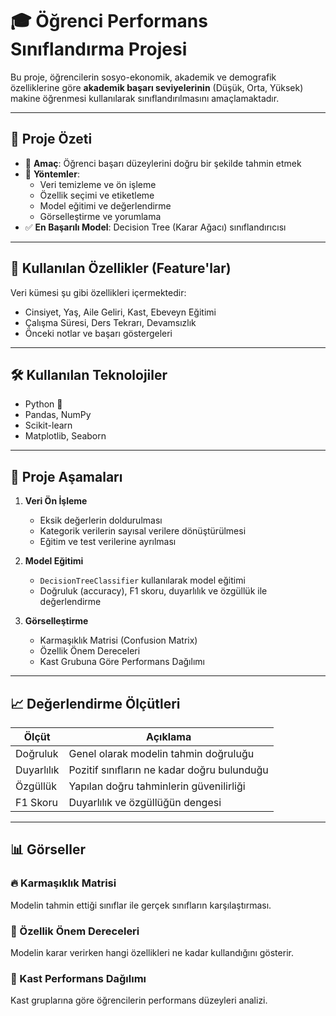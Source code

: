 # 🎓 Öğrenci Performans Sınıflandırma Projesi

Bu proje, öğrencilerin sosyo-ekonomik, akademik ve demografik özelliklerine göre **akademik başarı seviyelerinin** (Düşük, Orta, Yüksek) makine öğrenmesi kullanılarak sınıflandırılmasını amaçlamaktadır.

---

## 📌 Proje Özeti

- 🎯 **Amaç**: Öğrenci başarı düzeylerini doğru bir şekilde tahmin etmek
- 🧠 **Yöntemler**:
  - Veri temizleme ve ön işleme
  - Özellik seçimi ve etiketleme
  - Model eğitimi ve değerlendirme
  - Görselleştirme ve yorumlama
- ✅ **En Başarılı Model**: Decision Tree (Karar Ağacı) sınıflandırıcısı

---

## 🧩 Kullanılan Özellikler (Feature'lar)

Veri kümesi şu gibi özellikleri içermektedir:

- Cinsiyet, Yaş, Aile Geliri, Kast, Ebeveyn Eğitimi
- Çalışma Süresi, Ders Tekrarı, Devamsızlık
- Önceki notlar ve başarı göstergeleri

---

## 🛠️ Kullanılan Teknolojiler

- Python 🐍
- Pandas, NumPy
- Scikit-learn
- Matplotlib, Seaborn

---

## 🚀 Proje Aşamaları

1. **Veri Ön İşleme**
   - Eksik değerlerin doldurulması
   - Kategorik verilerin sayısal verilere dönüştürülmesi
   - Eğitim ve test verilerine ayrılması

2. **Model Eğitimi**
   - `DecisionTreeClassifier` kullanılarak model eğitimi
   - Doğruluk (accuracy), F1 skoru, duyarlılık ve özgüllük ile değerlendirme

3. **Görselleştirme**
   - Karmaşıklık Matrisi (Confusion Matrix)
   - Özellik Önem Dereceleri
   - Kast Grubuna Göre Performans Dağılımı

---

## 📈 Değerlendirme Ölçütleri

| Ölçüt          | Açıklama                                |
|----------------|------------------------------------------|
| Doğruluk       | Genel olarak modelin tahmin doğruluğu    |
| Duyarlılık     | Pozitif sınıfların ne kadar doğru bulunduğu |
| Özgüllük       | Yapılan doğru tahminlerin güvenilirliği  |
| F1 Skoru       | Duyarlılık ve özgüllüğün dengesi         |

---

## 📊 Görseller

### 🔥 Karmaşıklık Matrisi

Modelin tahmin ettiği sınıflar ile gerçek sınıfların karşılaştırması.

### 🌟 Özellik Önem Dereceleri

Modelin karar verirken hangi özellikleri ne kadar kullandığını gösterir.

### 🧬 Kast Performans Dağılımı

Kast gruplarına göre öğrencilerin performans düzeyleri analizi.
